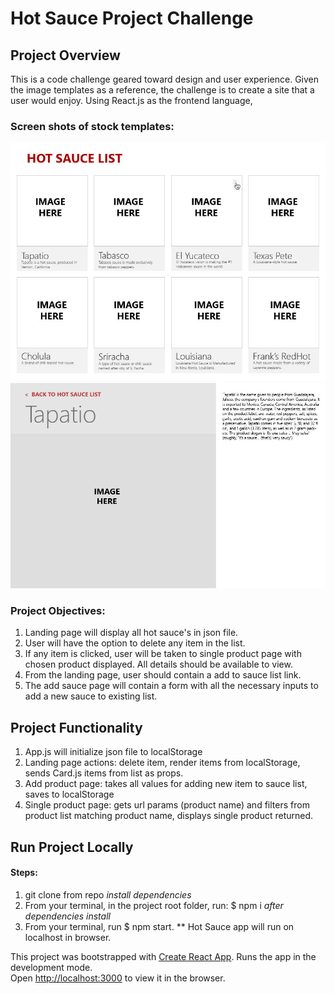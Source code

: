# Hot Sauce Project Challenge

## Project Overview
This is a code challenge geared toward design and user experience. Given the image templates as a reference, the challenge is to create a site that a user would enjoy. Using React.js as the frontend language, 

### Screen shots of stock templates: 
![Grids](./uml/grid.jpg)
![details](./uml/detail.jpg)

### Project Objectives:
1. Landing page will display all hot sauce's in json file. 
2. User will have the option to delete any item in the list. 
3. If any item is clicked, user will be taken to single product page with chosen product displayed. All
details should be available to view. 
4. From the landing page, user should contain a add to sauce list link. 
5. The add sauce page will contain a form with all the necessary inputs to add a new sauce to existing list. 

## Project Functionality
1. App.js will initialize json file to localStorage
2. Landing page actions: delete item, render items from localStorage, sends Card.js items from list as props.
3. Add product page: takes all values for adding new item to sauce list, saves to localStorage
4. Single product page: gets url params (product name) and filters from product list matching product name, displays single product returned. 


## Run Project Locally

#### Steps: 
1. git clone from repo
*install dependencies* 
2. From your terminal, in the project root folder,
run: $ npm i
*after dependencies install* 
3. From your terminal, run $ npm start.
** Hot Sauce app will run on localhost in browser.

This project was bootstrapped with [Create React App](https://github.com/facebook/create-react-app).
Runs the app in the development mode.\
Open [http://localhost:3000](http://localhost:3000) to view it in the browser.

